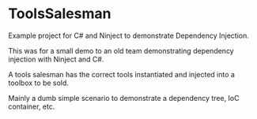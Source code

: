 # ToolsSalesman
Example project for C# and Ninject to demonstrate Dependency Injection. 

This was for a small demo to an old team demonstrating dependency injection with Ninject and C#.

A tools salesman has the correct tools instantiated and injected into a toolbox to be sold.

Mainly a dumb simple scenario to demonstrate a dependency tree, IoC container, etc.
